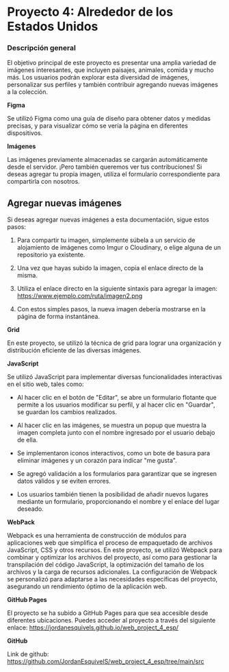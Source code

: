 # Proyecto 4: Alrededor de los Estados Unidos

### Descripción general

El objetivo principal de este proyecto es presentar una amplia variedad de imágenes interesantes, que incluyen paisajes, animales, comida y mucho más. Los usuarios podrán explorar esta diversidad de imágenes, personalizar sus perfiles y también contribuir agregando nuevas imágenes a la colección.

**Figma**

Se utilizó Figma como una guía de diseño para obtener datos y medidas precisas, y para visualizar cómo se vería la página en diferentes dispositivos.

**Imágenes**

Las imágenes previamente almacenadas se cargarán automáticamente desde el servidor. ¡Pero también queremos ver tus contribuciones! Si deseas agregar tu propia imagen, utiliza el formulario correspondiente para compartirla con nosotros.

## Agregar nuevas imágenes

Si deseas agregar nuevas imágenes a esta documentación, sigue estos pasos:

1. Para compartir tu imagen, simplemente súbela a un servicio de alojamiento de imágenes como Imgur o Cloudinary, o elige alguna de un repositorio ya existente.

2. Una vez que hayas subido la imagen, copia el enlace directo de la misma.

3. Utiliza el enlace directo en la siguiente sintaxis para agregar la imagen: https://www.ejemplo.com/ruta/imagen2.png

4. Con estos simples pasos, la nueva imagen debería mostrarse en la página de forma instantánea.

**Grid**

En este proyecto, se utilizó la técnica de grid para lograr una organización y distribución eficiente de las diversas imágenes.

**JavaScript**

Se utilizó JavaScript para implementar diversas funcionalidades interactivas en el sitio web, tales como:

- Al hacer clic en el botón de "Editar", se abre un formulario flotante que permite a los usuarios modificar su perfil, y al hacer clic en "Guardar", se guardan los cambios realizados.

- Al hacer clic en las imágenes, se muestra un popup que muestra la imagen completa junto con el nombre ingresado por el usuario debajo de ella.

- Se implementaron iconos interactivos, como un bote de basura para eliminar imágenes y un corazón para indicar "me gusta".

- Se agregó validación a los formularios para garantizar que se ingresen datos válidos y se eviten errores.

- Los usuarios también tienen la posibilidad de añadir nuevos lugares mediante un formulario, proporcionando el nombre y el enlace del lugar deseado.

**WebPack**

Webpack es una herramienta de construcción de módulos para aplicaciones web que simplifica el proceso de empaquetado de archivos JavaScript, CSS y otros recursos. En este proyecto, se utilizó Webpack para combinar y optimizar los archivos del proyecto, así como para gestionar la transpilación del código JavaScript, la optimización del tamaño de los archivos y la carga de recursos adicionales. La configuración de Webpack se personalizó para adaptarse a las necesidades específicas del proyecto, asegurando un rendimiento óptimo de la aplicación web.

**GitHub Pages**

El proyecto se ha subido a GitHub Pages para que sea accesible desde diferentes ubicaciones. Puedes acceder al proyecto a través del siguiente enlace: https://jordanesquivels.github.io/web_project_4_esp/

**GitHub**

Link de github: https://github.com/JordanEsquivelS/web_project_4_esp/tree/main/src
